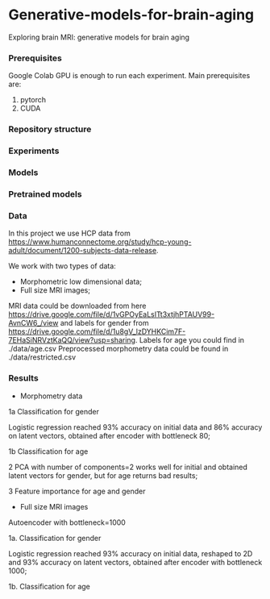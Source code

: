 # Generative-models-for-brain-aging
Exploring brain MRI: generative models for brain aging

### Prerequisites

Google Colab GPU is enough to run each experiment. Main prerequisites are:

1. pytorch
2. CUDA

### Repository structure



### Experiments



### Models


### Pretrained models



### Data

In this project we use HCP data from https://www.humanconnectome.org/study/hcp-young-adult/document/1200-subjects-data-release.

We work with two types of data:

- Morphometric low dimensional data;
- Full size MRI images;

MRI data could be downloaded from here https://drive.google.com/file/d/1vGPOyEaLsITt3xtjhPTAUV99-AvnCW6_/view and labels for gender from https://drive.google.com/file/d/1u8gV_lzDYHKCim7F-7EHaSiNRVztKaQQ/view?usp=sharing.
Labels for age you could find in ./data/age.csv
Preprocessed morphometry data could be found in ./data/restricted.csv


### Results

- Morphometry data

1a Classification for gender

Logistic regression reached 93% accuracy on initial data and 86% accuracy on latent vectors, obtained after encoder with bottleneck 80;

1b Classification for age


2 PCA with number of components=2 works well for initial and obtained latent vectors for gender, but for age returns bad results;

3 Feature importance for age and gender


- Full size MRI images

Autoencoder with bottleneck=1000

1a. Classification for gender

Logistic regression reached 93% accuracy on initial data, reshaped to 2D and 93% accuracy on latent vectors, obtained after encoder with bottleneck 1000;

1b. Classification for age











